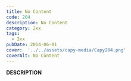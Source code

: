 ```yaml
---
title: No Content
code: 204
description: No Content
category: 2xx
tags:
  - 2xx
pubDate: 2014-06-01
cover:  '../../assets/capy-media/Capy204.png'
coverAlt: No Content
---
```


__DESCRIPTION__